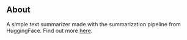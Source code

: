 ## About
A simple text summarizer made with the summarization pipeline from HuggingFace. Find out more [here](https://huggingface.co/docs/transformers/v4.22.1/en/main_classes/pipelines#transformers.SummarizationPipeline).

